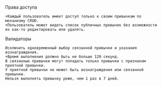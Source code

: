 Права доступа

    +Каждый пользователь имеет доступ только к своим привычкам по механизму CRUD.
    +Пользователь может видеть список публичных привычек без возможности их как-то редактировать или удалять.

Валидаторы

    Исключить одновременный выбор связанной привычки и указания вознаграждения.
    +Время выполнения должно быть не больше 120 секунд.
    В связанные привычки могут попадать только привычки с признаком приятной привычки.
    У приятной привычки не может быть вознаграждения или связанной привычки.
    Нельзя выполнять привычку реже, чем 1 раз в 7 дней.
